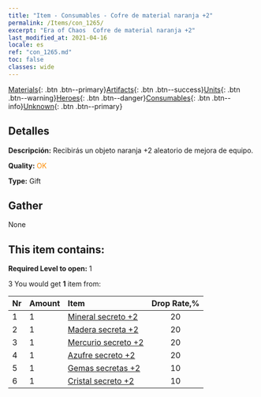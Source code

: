 ```yaml
---
title: "Item - Consumables - Cofre de material naranja +2"
permalink: /Items/con_1265/
excerpt: "Era of Chaos  Cofre de material naranja +2"
last_modified_at: 2021-04-16
locale: es
ref: "con_1265.md"
toc: false
classes: wide
---
```

 [Materials](/es/Items/){: .btn .btn--primary}[Artifacts](/es/Items/Artifacts/){: .btn .btn--success}[Units](/es/Items/Units/){: .btn .btn--warning}[Heroes](/es/Items/Heroes/){: .btn .btn--danger}[Consumables](/es/Items/Consumables/){: .btn .btn--info}[Unknown](/es/Items/Unknown/){: .btn .btn--primary}

## Detalles
 **Descripción:** Recibirás un objeto naranja +2 aleatorio de mejora de equipo.

 **Quality:** <span style="color: #FF8C00">OK</span>

 **Type:** Gift

## Gather

  None

## This item contains:

 **Required Level to open:** 1

 3 You would get **1** item  from:

  | Nr | Amount |     Item    | Drop Rate,% |
  |:---|:-------|:------------|:---------:|
  | 1 | 1 | [Mineral secreto +2](/es/Items/mat_75/) | 20 | 
  | 2 | 1 | [Madera secreta +2](/es/Items/mat_76/) | 20 | 
  | 3 | 1 | [Mercurio secreto +2](/es/Items/mat_77/) | 20 | 
  | 4 | 1 | [Azufre secreto +2](/es/Items/mat_78/) | 20 | 
  | 5 | 1 | [Gemas secretas +2](/es/Items/mat_79/) | 10 | 
  | 6 | 1 | [Cristal secreto +2](/es/Items/mat_80/) | 10 | 
